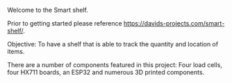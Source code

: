 Welcome to the Smart shelf.

Prior to getting started please reference https://davids-projects.com/smart-shelf/.

Objective:
To have a shelf that is able to track the quantity and location of items.

There are a number of components featured in this project: Four load cells, four HX711 boards, an ESP32 and numerous 3D printed components.

